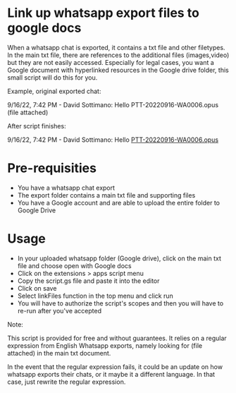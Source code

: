 # Link up whatsapp export files to google docs

When a whatsapp chat is exported, it contains a txt file and other filetypes. In the main txt file, there are references to the additional files (images,video) but they are not easily accessed.  Especially for legal cases, you want a Google document with hyperlinked resources in the Google drive folder, this small script will do this for you.

Example, original exported chat: 

9/16/22, 7:42 PM - David Sottimano: Hello PTT-20220916-WA0006.opus (file attached)

After script finishes:

9/16/22, 7:42 PM - David Sottimano: Hello [PTT-20220916-WA0006.opus](https://github.com/dsottimano/whatsapp-export-google-docs-link/edit/main/#)

# Pre-requisities
- You have a whatsapp chat export
- The export folder contains a main txt file and supporting files
- You have a Google account and are able to upload the entire folder to Google Drive

# Usage
- In your uploaded whatsapp folder (Google drive), click on the main txt file and choose open with Google docs
- Click on the extensions > apps script menu
- Copy the script.gs file and paste it into the editor
- Click on save
- Select linkFiles function in the top menu and click run
- You will have to authorize the script's scopes and then you will have to re-run after you've accepted

Note: 

This script is provided for free and without guarantees.  It relies on a regular expression from English Whatsapp exports, namely looking for (file attached) in the main txt document.

In the event that the regular expression fails, it could be an update on how whatsapp exports their chats, or it maybe it a different language. In that case, just rewrite the regular expression.

